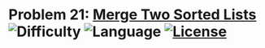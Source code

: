 # Problem 21: [Merge Two Sorted Lists](https://leetcode.com/problems/merge-two-sorted-lists/) ![Difficulty](https://img.shields.io/badge/Difficulty-Easy-brightgreen.svg) ![Language](https://img.shields.io/badge/Language-C++%2011,%20Python,%20JavaScript-yellow) [![License](https://img.shields.io/badge/License-MIT-blue.svg)](../LICENSE.md)

